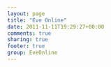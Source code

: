```yaml
---
layout: page
title: "Eve Online"
date: 2011-11-11T19:29:27+00:00
comments: true
sharing: true
footer: true
group: EveOnline
---
```


